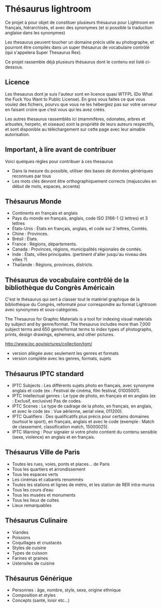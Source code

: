 Thésaurus lightroom
===================

Ce projet à pour objet de constituer plusieurs thésaurus pour Lightroom en français, hiérarchisés, et avec des synonymes (et si possible la traduction anglaise dans les synonymes)

Les thesaurus peuvent toucher un domaine précis utile au photographe, et pourront être compilés dans un super thésaurus de vocabulaire contrôlé (qui s'appelera Super Thesaurus Rex).

Ce projet rassemble déjà plusieurs thésaurus dont le contenu est listé ci-dessous.

Licence
-------

Les thesaurus dont je suis l'auteur sont en licence quasi WTFPL (Do What the Fuck You Want to Public License). En gros vous faites ce que vous voulez des fichiers, pourvu que vous ne les hébergiez pas sur votre serveur en faisant croire que c’est vous qui les avez créés.

Les autres thesaurus rassemblés ici (mammifères, odonates, arbres et arbustes, herpeto, et oiseaux) sont la propriété de leurs auteurs respectifs, et sont disponible au téléchargement sur cette page avec leur aimable autorisation.

Important, à lire avant de contribuer
-------------------------------------

Voici quelques règles pour contribuer à ces thesaurus

* Dans la mesure du possible, utiliser des bases de données génériques reconnues par tous
* Les mots clés devront être orthographiquement corrects (majuscules en début de mots, espaces, accents)

Thésaurus Monde
---------------

* Continents en français et anglais
* Pays du monde en français, anglais, code ISO 3166-1 (2 lettres) et 3 lettres
* États-Unis : États en français, anglais, et code sur 2 lettres, Comtés.
* Chine : Provinces.
* Brésil : États.
* France : Régions, départements.
* Canada : Provinces, régions, municipalités régionales de comtés.
* Inde : États, villes principales. (pertinent d'aller jusqu'au niveau des villes ?)
* Thaïlande : Régions, provinces, districts.

Thésaurus de vocabulaire contrôlé de la bibliothèque du Congrès Américain
-------------------------------------------------------------------------

C'est le thésaurus qui sert à classer tout le matériel graphique de la bibliothèque du Congrès, reformaté pour correspondre au format Lightroom avec synonymes et sous-catégories.

The Thesaurus for Graphic Materials is a tool for indexing visual materials by subject and by genre/format. The thesaurus includes more than 7,000 subject terms and 650 genre/format terms to index types of photographs, prints, design drawings, ephemera, and other pictures.

http://www.loc.gov/pictures/collection/tgm/

* version allégée avec seulement les genres et formats
* version complète avec les genres, formats, sujets

Thésaurus IPTC standard
-----------------------

* IPTC Subjects : Les différents sujets photo en français, avec synonyme anglais et code (ex : Festival de cinéma, film festival, 01005001).
* IPTC Intellectual genres : Le type de photo, en français et en anglais (ex : Exclusif, exclusive) Pas de codes.
* IPTC Scenes : Le type de cadrage de la photo, en français, en anglais, et avec le code (ex : Vue aérienne, aerial view, 011200).
* IPTC Qualifiers : Des qualificatifs plus précis pour certains domaines (surtout le sport), en français, anglais et avec le code (exemple : Match de classement, classification match, 15000025).
* IPTC Warning : Pour signaler si votre photo contient du contenu sensible (sexe, violence) en anglais et en français.

Thésaurus Ville de Paris
------------------------

* Toutes les rues, voies, ponts et places… de Paris
* Tous les quartiers et arrondissement
* Tous les espaces verts
* Les cinémas et cabarets renommés
* Toutes les stations et lignes de métro, et les station de RER intra-muros
* Tous les cours d’eau
* Tous les musées et monuments
* Tous les lieux de cultes
* Lieux remarquables

Thésaurus Culinaire
-------------------

* Viandes
* Poissons
* Coquillages et crustacés
* Styles de cuisine
* Types de cuisson
* Farines et graines
* Ustensiles de cuisine

Thésaurus Générique
-------------------

* Personnes : âge, nombre, style, sexe, origine ethnique
* Composition et styles
* Concepts (santé, loisir etc…)
